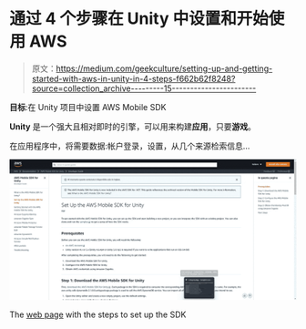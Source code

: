 # 通过 4 个步骤在 Unity 中设置和开始使用 AWS

> 原文：<https://medium.com/geekculture/setting-up-and-getting-started-with-aws-in-unity-in-4-steps-f662b62f8248?source=collection_archive---------15----------------------->

**目标**:在 Unity 项目中设置 AWS Mobile SDK

**Unity** 是一个强大且相对即时的引擎，可以用来构建**应用**，只要**游戏**。

在应用程序中，将需要数据:帐户登录，设置，从几个来源检索信息…

[![](img/9dac912477f945737009edcebd92bad4.png)](https://docs.aws.amazon.com/mobile/sdkforunity/developerguide/setup-unity.html)

The [web page](https://docs.aws.amazon.com/mobile/sdkforunity/developerguide/setup-unity.html) with the steps to set up the SDK